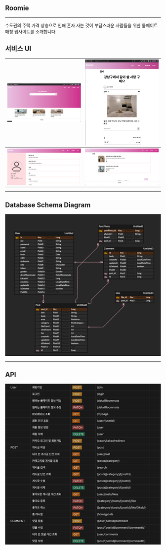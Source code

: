 ## Roomie

---

수도권의 주택 가격 상승으로 인해 혼자 사는 것이 부담스러운 사람들을 위한 룸메이트 매칭 웹사이트를 소개합니다.

## 서비스 UI

|![img_1.png](img_1.png)| ![img_6.png](img_6.png) |
|:--:|:------------:|
|![img_3.png](img_3.png)|![img_4.png](img_4.png)|
---
## Database Schema Diagram
![img.png](img.png)

---

## API
![img_5.png](img_5.png)